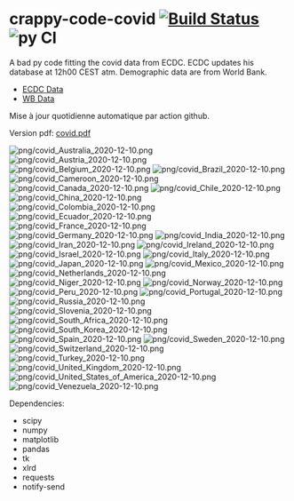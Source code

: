 # crappy-code-covid [![Build Status](https://cloud.drone.io/api/badges/a-lemonnier/crappy-code-covid/status.svg)](https://cloud.drone.io/a-lemonnier/crappy-code-covid) ![py CI](https://github.com/a-lemonnier/crappy-code-covid/workflows/py%20CI/badge.svg)
 
A bad py code fitting the covid data from ECDC. ECDC updates his database at 12h00 CEST atm. Demographic data are from World Bank.
 
- [ECDC Data](https://www.ecdc.europa.eu/en/publications-data/download-todays-data-geographic-distribution-covid-19-cases-worldwide)
- [WB Data](https://data.worldbank.org/indicator/sp.pop.totl)
 
 
Mise à jour quotidienne automatique par action github.
 
Version pdf: [covid.pdf](https://github.com/a-lemonnier/crappy-code-covid/raw/master/covid.pdf)
 
![png/covid_Australia_2020-12-10.png](png/covid_Australia_2020-12-10.png)
![png/covid_Austria_2020-12-10.png](png/covid_Austria_2020-12-10.png)
![png/covid_Belgium_2020-12-10.png](png/covid_Belgium_2020-12-10.png)
![png/covid_Brazil_2020-12-10.png](png/covid_Brazil_2020-12-10.png)
![png/covid_Cameroon_2020-12-10.png](png/covid_Cameroon_2020-12-10.png)
![png/covid_Canada_2020-12-10.png](png/covid_Canada_2020-12-10.png)
![png/covid_Chile_2020-12-10.png](png/covid_Chile_2020-12-10.png)
![png/covid_China_2020-12-10.png](png/covid_China_2020-12-10.png)
![png/covid_Colombia_2020-12-10.png](png/covid_Colombia_2020-12-10.png)
![png/covid_Ecuador_2020-12-10.png](png/covid_Ecuador_2020-12-10.png)
![png/covid_France_2020-12-10.png](png/covid_France_2020-12-10.png)
![png/covid_Germany_2020-12-10.png](png/covid_Germany_2020-12-10.png)
![png/covid_India_2020-12-10.png](png/covid_India_2020-12-10.png)
![png/covid_Iran_2020-12-10.png](png/covid_Iran_2020-12-10.png)
![png/covid_Ireland_2020-12-10.png](png/covid_Ireland_2020-12-10.png)
![png/covid_Israel_2020-12-10.png](png/covid_Israel_2020-12-10.png)
![png/covid_Italy_2020-12-10.png](png/covid_Italy_2020-12-10.png)
![png/covid_Japan_2020-12-10.png](png/covid_Japan_2020-12-10.png)
![png/covid_Mexico_2020-12-10.png](png/covid_Mexico_2020-12-10.png)
![png/covid_Netherlands_2020-12-10.png](png/covid_Netherlands_2020-12-10.png)
![png/covid_Niger_2020-12-10.png](png/covid_Niger_2020-12-10.png)
![png/covid_Norway_2020-12-10.png](png/covid_Norway_2020-12-10.png)
![png/covid_Peru_2020-12-10.png](png/covid_Peru_2020-12-10.png)
![png/covid_Portugal_2020-12-10.png](png/covid_Portugal_2020-12-10.png)
![png/covid_Russia_2020-12-10.png](png/covid_Russia_2020-12-10.png)
![png/covid_Slovenia_2020-12-10.png](png/covid_Slovenia_2020-12-10.png)
![png/covid_South_Africa_2020-12-10.png](png/covid_South_Africa_2020-12-10.png)
![png/covid_South_Korea_2020-12-10.png](png/covid_South_Korea_2020-12-10.png)
![png/covid_Spain_2020-12-10.png](png/covid_Spain_2020-12-10.png)
![png/covid_Sweden_2020-12-10.png](png/covid_Sweden_2020-12-10.png)
![png/covid_Switzerland_2020-12-10.png](png/covid_Switzerland_2020-12-10.png)
![png/covid_Turkey_2020-12-10.png](png/covid_Turkey_2020-12-10.png)
![png/covid_United_Kingdom_2020-12-10.png](png/covid_United_Kingdom_2020-12-10.png)
![png/covid_United_States_of_America_2020-12-10.png](png/covid_United_States_of_America_2020-12-10.png)
![png/covid_Venezuela_2020-12-10.png](png/covid_Venezuela_2020-12-10.png)
 
Dependencies:
- scipy
- numpy
- matplotlib
- pandas
- tk
- xlrd
- requests
- notify-send
